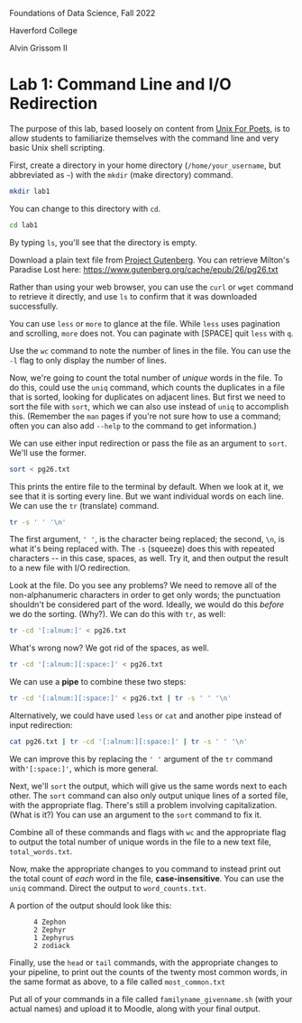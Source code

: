 Foundations of Data Science, Fall 2022

Haverford College

Alvin Grissom II

# Lab 1: Command Line and I/O Redirection

The purpose of this lab, based loosely on content from [Unix For Poets](https://www.cs.upc.edu/~padro/Unixforpoets.pdf), is to allow students to familiarize themselves with the command line and very basic Unix shell scripting.

First, create a directory in your home directory (`/home/your_username`, but abbreviated as `~`) with the `mkdir` (make directory) command.

```bash
mkdir lab1
```

You can change to this directory with `cd`.

```bash
cd lab1
```

By typing `ls`, you'll see that the directory is empty.

Download a plain text file from [Project Gutenberg](https://www.gutenberg.org).  You can retrieve Milton's Paradise Lost here: https://www.gutenberg.org/cache/epub/26/pg26.txt

Rather than using your web browser, you can use the `curl` or `wget` command to retrieve it directly, and use `ls` to confirm that it was downloaded successfully.

You can use `less` or `more` to glance at the file.  While `less` uses pagination and scrolling, `more` does not.  You can paginate with [SPACE] quit `less` with `q`.

Use the `wc` command to note the number of lines in the file.  You can use the `-l` flag to only display the number of lines.  

Now, we're going to count the total number of *unique* words in the file.  To do this, could use the `uniq` command, which counts the duplicates in a file that is sorted, looking for duplicates on adjacent lines.  But first we need to sort the file with `sort`, which we can also use instead of `uniq` to accomplish this.  (Remember the `man` pages if you're not sure how to use a command; often you can also add `--help` to the command to get information.)

We can use either input redirection or pass the file as an argument to `sort`.  We'll use the former.

```bash
sort < pg26.txt
```

This prints the entire file to the terminal by default.  When we look at it, we see that it is sorting every line. But we want individual words on each line.  We can use the `tr` (translate) command.

```bash
tr -s ' ' '\n'
```

The first argument, `' '`, is the character being replaced; the second, `\n`, is what it's being replaced with.  The `-s` (squeeze) does this with repeated characters -- in this case, spaces, as well.  Try it, and then output the result to a new file with I/O redirection.

Look at the file.  Do you see any problems?  We need to remove all of the non-alphanumeric characters in order to get only words; the punctuation shouldn't be considered part of the word.  Ideally, we would do this *before* we do the sorting. (Why?). We can do this with `tr`, as well:

```bash
tr -cd '[:alnum:]' < pg26.txt 
```

What's wrong now? We got rid of the spaces, as well.

```bash
tr -cd '[:alnum:][:space:]' < pg26.txt
```

We can use a **pipe** to combine these two steps:

```bash
tr -cd '[:alnum:][:space:]' < pg26.txt | tr -s ' ' '\n'
```

Alternatively, we could have used `less` or `cat` and another pipe instead of input redirection:

```bash
cat pg26.txt | tr -cd '[:alnum:][:space:]' | tr -s ' ' '\n'
```

We can improve this by replacing the `' '` argument  of the `tr` command with`'[:space:]'`, which is more general.

Next, we'll `sort` the output, which will give us the same words next to each other.  The `sort` command can also only output unique lines of a sorted file, with the appropriate flag.  There's still a problem involving capitalization.  (What is it?)   You can use an argument to the `sort` command to fix it.  

Combine all of these commands and flags with `wc` and the appropriate flag to output the total number of unique words in the file to a new text file, `total_words.txt`. 

Now, make the appropriate changes to you command to instead print out the total count of *each* word in the file, **case-insensitive**.  You can use the `uniq` command.  Direct the output to `word_counts.txt`.

A portion of the output should look like this:

```
      4 Zephon
      2 Zephyr
      1 Zephyrus
      2 zodiack
```

Finally, use the `head` or `tail` commands, with the appropriate changes to your pipeline, to print out the counts of the twenty most common words, in the same format as above, to a file called `most_common.txt` 

Put all of your commands in a file called `familyname_givenname.sh` (with your actual names) and upload it to Moodle, along with your final output.



